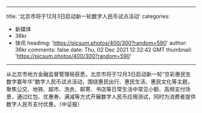 
---
title: '北京市将于12月3日启动新一轮数字人民币试点活动'
categories: 
 - 新媒体
 - 36kr
 - 快讯
headimg: 'https://picsum.photos/400/300?random=590'
author: 36kr
comments: false
date: Thu, 02 Dec 2021 12:32:42 GMT
thumbnail: 'https://picsum.photos/400/300?random=590'
---

<div>   
从北京市地方金融监督管理局获悉，北京市将于12月3日启动新一轮“京彩惠民生 数字嘉年华”数字人民币试点活动，围绕惠民出行、惠民生活、惠民文化等主题，聚焦公交、地铁、超市、洗衣、邮寄、书店等日常生活中常见小额、高频支付场景，通过红包、优惠券、满减等方式开展数字人民币应用测试，同时为消费者提供数字人民币支付优惠。（中证报）  
</div>
            